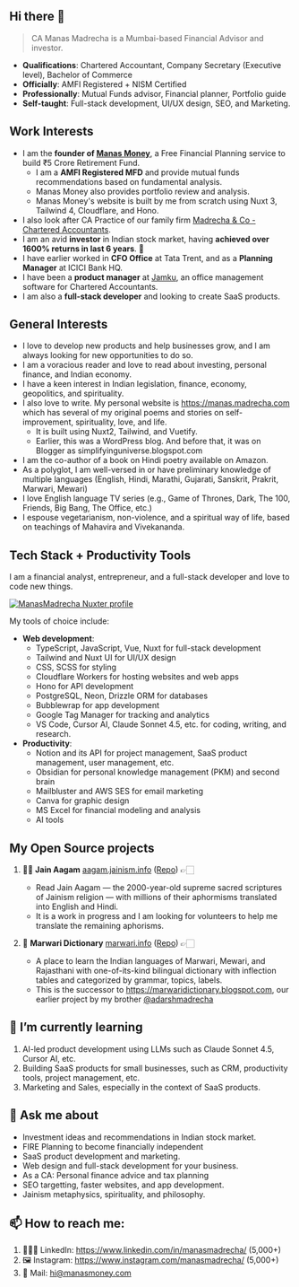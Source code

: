 ## Hi there 👋

<!--
**ManasMadrecha/ManasMadrecha** is a ✨ _special_ ✨ repository because its `README.md` (this file) appears on your GitHub profile.

Here are some ideas to get you started:

- 🔭 I’m currently working on ...
- 🌱 I’m currently learning ...
- 👯 I’m looking to collaborate on ...
- 🤔 I’m looking for help with ...
- 💬 Ask me about ...
- 📫 How to reach me: ...
- 😄 Pronouns: ...
- ⚡ Fun fact: ...
-->

> CA Manas Madrecha is a Mumbai-based Financial Advisor and investor. 

- **Qualifications**: Chartered Accountant, Company Secretary (Executive level), Bachelor of Commerce
- **Officially**: AMFI Registered + NISM Certified
- **Professionally**: Mutual Funds advisor, Financial planner, Portfolio guide
- **Self-taught**: Full-stack development, UI/UX design, SEO, and Marketing.

## Work Interests

- I am the **founder of [Manas Money](https://manasmoney.com)**, a Free Financial Planning service to build ₹5 Crore Retirement Fund.
  - I am a **AMFI Registered MFD** and provide mutual funds recommendations based on fundamental analysis.
  - Manas Money also provides portfolio review and analysis.
  - Manas Money's website is built by me from scratch using Nuxt 3, Tailwind 4, Cloudflare, and Hono.
- I also look after CA Practice of our family firm [Madrecha & Co - Chartered Accountants](https://madrecha.com/ca).
- I am an avid **investor** in Indian stock market, having **achieved over 1600% returns in last 6 years**. 🚀
- I have earlier worked in **CFO Office** at Tata Trent, and as a **Planning Manager** at ICICI Bank HQ.
- I have been a **product manager** at [Jamku](https://jamku.com), an office management software for Chartered Accountants.
- I am also a **full-stack developer** and looking to create SaaS products. 

## General Interests

- I love to develop new products and help businesses grow, and I am always looking for new opportunities to do so.
- I am a voracious reader and love to read about investing, personal finance, and Indian economy. 
- I have a keen interest in Indian legislation, finance, economy, geopolitics, and spirituality.
- I also love to write. My personal website is https://manas.madrecha.com which has several of my original poems and stories on self-improvement, spirituality, love, and life.
  - It is built using Nuxt2, Tailwind, and Vuetify.
  - Earlier, this was a WordPress blog. And before that, it was on Blogger as simplifyinguniverse.blogspot.com
- I am the co-author of a book on Hindi poetry available on Amazon.
- As a polyglot, I am well-versed in or have preliminary knowledge of multiple languages (English, Hindi, Marathi, Gujarati, Sanskrit, Prakrit, Marwari, Mewari)
- I love English language TV series (e.g., Game of Thrones, Dark, The 100, Friends, Big Bang, The Office, etc.)
- I espouse vegetarianism, non-violence, and a spiritual way of life, based on teachings of Mahavira and Vivekananda.

## Tech Stack + Productivity Tools

I am a financial analyst, entrepreneur, and a full-stack developer and love to code new things. 

[![ManasMadrecha Nuxter profile](https://nuxters.nuxt.com/card/ManasMadrecha/og.png)](https://nuxters.nuxt.com/ManasMadrecha)

My tools of choice include:

- **Web development**:
  - TypeScript, JavaScript, Vue, Nuxt for full-stack development
  - Tailwind and Nuxt UI for UI/UX design
  - CSS, SCSS for styling
  - Cloudflare Workers for hosting websites and web apps
  - Hono for API development
  - PostgreSQL, Neon, Drizzle ORM for databases
  - Bubblewrap for app development
  - Google Tag Manager for tracking and analytics
  - VS Code, Cursor AI, Claude Sonnet 4.5, etc. for coding, writing, and research.
- **Productivity**:
  - Notion and its API for project management, SaaS product management, user management, etc.
  - Obsidian for personal knowledge management (PKM) and second brain
  - Mailbluster and AWS SES for email marketing
  - Canva for graphic design
  - MS Excel for financial modeling and analysis
  - AI tools

## My Open Source projects

1. 🙏🏻 **Jain Aagam** [aagam.jainism.info](https://aagam.jainism.info) ([Repo](https://github.com/jainism-portal/jainaagam)) 👉🏻 
    - Read Jain Aagam — the 2000-year-old supreme sacred scriptures of Jainism religion — with millions of their aphormisms translated into English and Hindi.  
    - It is a work in progress and I am looking for volunteers to help me translate the remaining aphorisms.

2. 📔 **Marwari Dictionary** [marwari.info](https://marwari.info) ([Repo](https://github.com/madrecha/marwaridictionary)) 👉🏻 
    - A place to learn the Indian languages of Marwari, Mewari, and Rajasthani with one-of-its-kind bilingual dictionary with inflection tables and categorized by grammar, topics, labels. 
    - This is the successor to https://marwaridictionary.blogspot.com, our earlier project by my brother [@adarshmadrecha](https://github.com/adarshmadrecha) 


<!-- ![Manas Madrecha's GitHub stats](https://github-readme-stats.vercel.app/api?username=ManasMadrecha&hide=stars) -->

## 🌱 I’m currently learning

1. AI-led product development using LLMs such as Claude Sonnet 4.5, Cursor AI, etc.
2. Building SaaS products for small businesses, such as CRM, productivity tools, project management, etc.
3. Marketing and Sales, especially in the context of SaaS products. 

## 💬 Ask me about

- Investment ideas and recommendations in Indian stock market.
- FIRE Planning to become financially independent 
- SaaS product development and marketing.
- Web design and full-stack development for your business.
- As a CA: Personal finance advice and tax planning
- SEO targetting, faster websites, and app development.
- Jainism metaphysics, spirituality, and philosophy.

## 📫 How to reach me:

1. 👨🏻‍💼 LinkedIn: https://www.linkedin.com/in/manasmadrecha/ (5,000+)
2. 🖼 Instagram: https://www.instagram.com/manasmadrecha/ (5,000+)
3. 📧 Mail: hi@manasmoney.com
